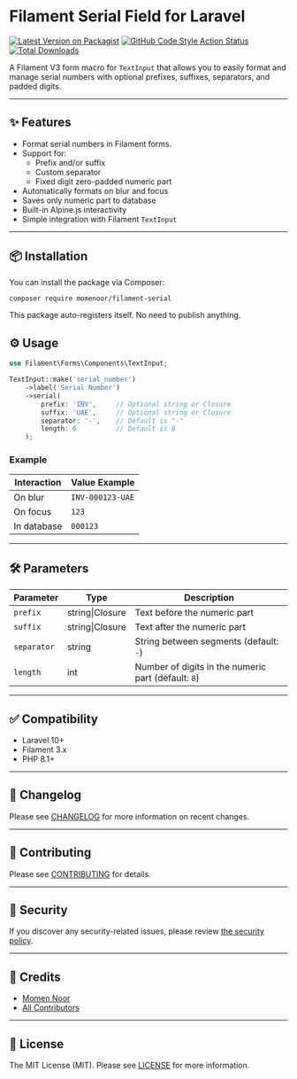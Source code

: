 # Filament Serial Field for Laravel

[![Latest Version on Packagist](https://img.shields.io/packagist/v/momenoor/filament-serial.svg?style=flat-square)](https://packagist.org/packages/momenoor/filament-serial)
[![GitHub Code Style Action Status](https://img.shields.io/github/actions/workflow/status/momenoor/filament-serial/fix-php-code-style.yml?label=code%20style&style=flat-square)](https://github.com/momenoor/filament-serial/actions)
[![Total Downloads](https://img.shields.io/packagist/dt/momenoor/filament-serial.svg?style=flat-square)](https://packagist.org/packages/momenoor/filament-serial)

A Filament V3 form macro for `TextInput` that allows you to easily format and manage serial numbers with optional prefixes, suffixes, separators, and padded digits.

---

## ✨ Features

- Format serial numbers in Filament forms.
- Support for:
    - Prefix and/or suffix
    - Custom separator
    - Fixed digit zero-padded numeric part
- Automatically formats on blur and focus
- Saves only numeric part to database
- Built-in Alpine.js interactivity
- Simple integration with Filament `TextInput`

---

## 📦 Installation

You can install the package via Composer:

```bash
composer require momenoor/filament-serial
```
This package auto-registers itself. No need to publish anything.

## ⚙️ Usage

```php
use Filament\Forms\Components\TextInput;

TextInput::make('serial_number')
    ->label('Serial Number')
    ->serial(
        prefix: 'INV',     // Optional string or Closure
        suffix: 'UAE',     // Optional string or Closure
        separator: '-',    // Default is "-"
        length: 6          // Default is 8
    );
```
### Example

| Interaction | Value Example         |
|-------------|-----------------------|
| On blur     | `INV-000123-UAE`      |
| On focus    | `123`                 |
| In database | `000123`              |

---

## 🛠 Parameters

| Parameter   | Type            | Description                                               |
|-------------|-----------------|-----------------------------------------------------------|
| `prefix`    | string\|Closure | Text before the numeric part                              |
| `suffix`    | string\|Closure | Text after the numeric part                               |
| `separator` | string          | String between segments (default: `-`)                    |
| `length`    | int             | Number of digits in the numeric part (default: `8`)       |

---

## ✅ Compatibility

- Laravel 10+
- Filament 3.x
- PHP 8.1+

---

## 📄 Changelog

Please see [CHANGELOG](CHANGELOG.md) for more information on recent changes.

---

## 🤝 Contributing

Please see [CONTRIBUTING](.github/CONTRIBUTING.md) for details.

---

## 🔐 Security

If you discover any security-related issues, please review [the security policy](../../security/policy).

---

## 🙌 Credits

- [Momen Noor](https://github.com/momenoor)
- [All Contributors](../../contributors)

---

## 📜 License

The MIT License (MIT). Please see [LICENSE](LICENSE.md) for more information.



